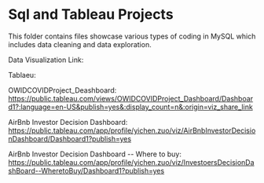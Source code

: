 # Sql and Tableau Projects
This folder contains files showcase various types of coding in MySQL which includes data cleaning and data exploration.


Data Visualization Link:

Tablaeu:

   OWIDCOVIDProject_Deashboard: 
      https://public.tableau.com/views/OWIDCOVIDProject_Dashboard/Dashboard1?:language=en-US&publish=yes&:display_count=n&:origin=viz_share_link
      
   AirBnb Investor Decision Dashboard:
      https://public.tableau.com/app/profile/yichen.zuo/viz/AirBnbInvestorDecisionDashboard/Dashboard1?publish=yes
      
   AirBnb Investor Decision Dashboard -- Where to buy:
      https://public.tableau.com/app/profile/yichen.zuo/viz/InvestoersDecisionDashBoard--WheretoBuy/Dashboard1?publish=yes
